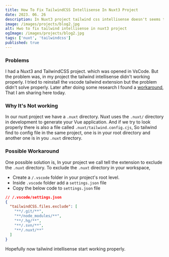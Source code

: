 ```yaml
---
title: How To Fix TailwindCSS Intellisense In Nuxt3 Project
date: 2023. 06. 26
description: In Nuxt3 project tailwind css intellisense doesn't seems to work properly. In this blog I will share a workaround to fix this issue.
image: /images/projects/blog2.jpg
alt: Hwo to fix tailwind intellisense in nuxt3 project
ogImage: /images/projects/blog2.jpg
tags: ['nuxt', 'tailwindcss']
published: true
---
```


### Problems

I had a Nuxt3 and TailwindCSS project. which was opened in VsCode. But the problem was, in my project the tailwind intellisense didn't working properly. I tried to reinstall the vscode tailwind extension but the problem didn't solve properly. Later after doing some research I found a [workaround](https://github.com/tailwindlabs/tailwindcss-intellisense/issues/663#issuecomment-1316788128), That I am sharing here today.

### Why It's Not working

In our nuxt project we have a `.nuxt` directory. Nuxt uses the `.nuxt/` directory in development to generate your Vue application. And if we try to look properly there is also a file called `.nuxt/tailwind.config.cjs`, So tailwind find to config file in the same project, one is in your root directory and another one is in you `.nuxt` directory.

### Possible Workaround

One possible solution is, In your project we call tell the extension to exclude the `.nuxt` directory. To exclude the `.nuxt` directory in your workspace,

- Create a `/.vscode` folder in your project's root level.
- Inside `.vscode` folder add a `settings.json` file
- Copy the below code to `settings.json` file

```json
// /.vscode/settings.json
{
  "tailwindCSS.files.exclude": [
    "**/.git/**",
    "**/node_modules/**",
    "**/.hg/**",
    "**/.svn/**",
    "**/.nuxt/**"
  ]
}
```

Hopefully now tailwind intellisense start working properly.
